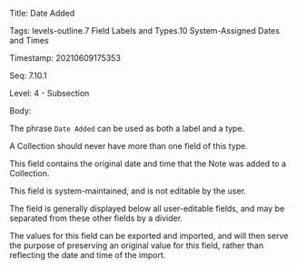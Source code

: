 Title:  Date Added

Tags:   levels-outline.7 Field Labels and Types.10 System-Assigned Dates and Times

Timestamp: 20210609175353

Seq:    7.10.1

Level:  4 - Subsection

Body: 

The phrase `Date Added` can be used as both a label and a type. 

A Collection should never have more than one field of this type. 

This field contains the original date and time that the Note was added to a Collection. 

This field is system-maintained, and is not editable by the user. 

The field is generally displayed below all user-editable fields, and may be separated from these other fields by a divider. 

The values for this field can be exported and imported, and will then serve the purpose of preserving an original value for this field, rather than reflecting the date and time of the import.
